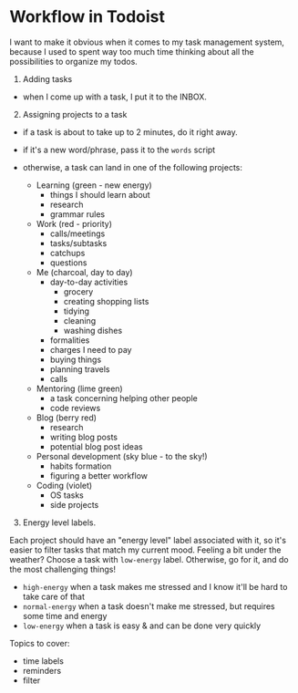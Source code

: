 # Workflow in Todoist

I want to make it obvious when it comes to my task management system, because I used to spent way too much time thinking about all the possibilities to organize my todos.

1. Adding tasks

- when I come up with a task, I put it to the INBOX.

2. Assigning projects to a task

- if a task is about to take up to 2 minutes, do it right away.
- if it's a new word/phrase, pass it to the `words` script

- otherwise, a task can land in one of the following projects:

  - Learning (green - new energy)
    - things I should learn about
    - research
    - grammar rules
  - Work (red - priority)
    - calls/meetings
    - tasks/subtasks
    - catchups
    - questions
  - Me (charcoal, day to day)
    - day-to-day activities
      - grocery
      - creating shopping lists
      - tidying
      - cleaning
      - washing dishes
    - formalities
    - charges I need to pay
    - buying things
    - planning travels
    - calls
  - Mentoring (lime green)
    - a task concerning helping other people
    - code reviews
  - Blog (berry red)
    - research
    - writing blog posts
    - potential blog post ideas
  - Personal development (sky blue - to the sky!)
    - habits formation
    - figuring a better workflow
  - Coding (violet)
    - OS tasks
    - side projects

3. Energy level labels.

Each project should have an "energy level" label associated with it, so it's easier to filter tasks that match my current mood. Feeling a bit under the weather? Choose a task with `low-energy` label. Otherwise, go for it, and do the most challenging things!

- `high-energy` when a task makes me stressed and I know it'll be hard to take care of that
- `normal-energy` when a task doesn't make me stressed, but requires some time and energy
- `low-energy` when a task is easy & and can be done very quickly

Topics to cover:
- time labels
- reminders
- filter
